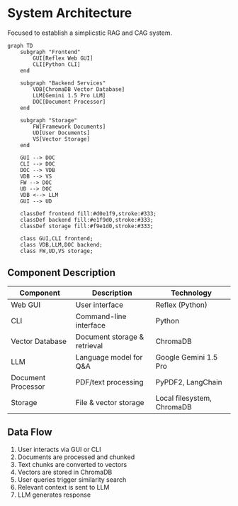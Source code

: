 # System Architecture

Focused to establish a simplicstic RAG and CAG system.

```mermaid
graph TD
    subgraph "Frontend"
        GUI[Reflex Web GUI]
        CLI[Python CLI]
    end

    subgraph "Backend Services"
        VDB[ChromaDB Vector Database]
        LLM[Gemini 1.5 Pro LLM]
        DOC[Document Processor]
    end

    subgraph "Storage"
        FW[Framework Documents]
        UD[User Documents]
        VS[Vector Storage]
    end

    GUI --> DOC
    CLI --> DOC
    DOC --> VDB
    VDB --> VS
    FW --> DOC
    UD --> DOC
    VDB <--> LLM
    GUI --> UD

    classDef frontend fill:#d0e1f9,stroke:#333;
    classDef backend fill:#e1f9d0,stroke:#333;
    classDef storage fill:#f9e1d0,stroke:#333;

    class GUI,CLI frontend;
    class VDB,LLM,DOC backend;
    class FW,UD,VS storage;
```

## Component Description

| Component          | Description                  | Technology                 |
| ------------------ | ---------------------------- | -------------------------- |
| Web GUI            | User interface               | Reflex (Python)            |
| CLI                | Command-line interface       | Python                     |
| Vector Database    | Document storage & retrieval | ChromaDB                   |
| LLM                | Language model for Q&A       | Google Gemini 1.5 Pro      |
| Document Processor | PDF/text processing          | PyPDF2, LangChain          |
| Storage            | File & vector storage        | Local filesystem, ChromaDB |

## Data Flow

1. User interacts via GUI or CLI
2. Documents are processed and chunked
3. Text chunks are converted to vectors
4. Vectors are stored in ChromaDB
5. User queries trigger similarity search
6. Relevant context is sent to LLM
7. LLM generates response
